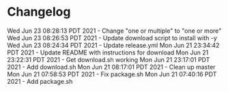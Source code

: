 # Changelog

Wed Jun 23 08:28:13 PDT 2021 - Change "one or multiple" to "one or more"
Wed Jun 23 08:26:53 PDT 2021 - Update download script to install with -y
Wed Jun 23 08:24:34 PDT 2021 - Update release.yml
Mon Jun 21 23:34:42 PDT 2021 - Update README with instructions for download
Mon Jun 21 23:22:31 PDT 2021 - Get download.sh working
Mon Jun 21 23:17:01 PDT 2021 - Add download.sh
Mon Jun 21 08:17:01 PDT 2021 - Clean up master
Mon Jun 21 07:58:53 PDT 2021 - Fix package.sh
Mon Jun 21 07:40:16 PDT 2021 - Add package.sh
